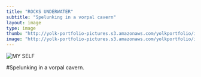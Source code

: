 ```yaml
---
title: "ROCKS UNDERWATER"
subtitle: "Spelunking in a vorpal cavern"
layout: image
type: image
thumb: "http://yolk-portfolio-pictures.s3.amazonaws.com/yolkportfolio/image/ROCKSUNDERWATER-thumb.jpg"
image: "http://yolk-portfolio-pictures.s3.amazonaws.com/yolkportfolio/image/ROCKSUNDERWATER-small.jpg"
---
```



![MY SELF](https://s3.amazonaws.com/yolk-portfolio-pictures/yolkportfolio/ROCKSUNDERWATER-small.jpg)

#Spelunking in a vorpal cavern.
